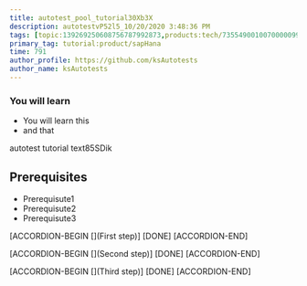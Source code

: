 ```yaml
---
title: autotest_pool_tutorial30Xb3X
description: autotestvP52l5_10/20/2020 3:48:36 PM
tags: [topic:139269250608756787992873,products:tech/73554900100700000996,tutorial:experience/advanced]
primary_tag: tutorial:product/sapHana
time: 791
author_profile: https://github.com/ksAutotests
author_name: ksAutotests
---
```

### You will learn
- You will learn this
- and that

autotest tutorial text85SDik

## Prerequisites
- Prerequisute1
- Prerequisute2
- Prerequisute3

[ACCORDION-BEGIN [](First step)]
[DONE]
[ACCORDION-END]

[ACCORDION-BEGIN [](Second step)]
[DONE]
[ACCORDION-END]

[ACCORDION-BEGIN [](Third step)]
[DONE]
[ACCORDION-END]

